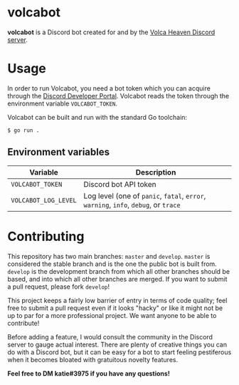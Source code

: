 # volcabot

**volcabot** is a Discord bot created for and by the [Volca Heaven Discord server](https://discord.gg/EFvuAzr).

# Usage

In order to run Volcabot, you need a bot token which you can acquire through the [Discord Developer Portal](https://discord.com/developers/applications). Volcabot reads the token through the environment variable `VOLCABOT_TOKEN`.

Volcabot can be built and run with the standard Go toolchain:

```
$ go run .
```

## Environment variables

| Variable             | Description                                                                         |
| -------------------- | ----------------------------------------------------------------------------------- |
| `VOLCABOT_TOKEN`     | Discord bot API token                                                               |
| `VOLCABOT_LOG_LEVEL` | Log level (one of `panic`, `fatal`, `error`, `warning`, `info`, `debug`, or `trace` |

# Contributing

This repository has two main branches: `master` and `develop`. `master` is considered the stable branch and is the one the public bot is built from. `develop` is the development branch from which all other branches should be based, and into which all other branches are merged. If you want to submit a pull request, please fork `develop`!

This project keeps a fairly low barrier of entry in terms of code quality; feel free to submit a pull request even if it looks "hacky" or like it might not be up to par for a more professional project. We want anyone to be able to contribute!

Before adding a feature, I would consult the community in the Discord server to gauge actual interest. There are plenty of creative things you can do with a Discord bot, but it can be easy for a bot to start feeling pestiferous when it becomes bloated with gratuitous novelty features.

**Feel free to DM katie#3975 if you have any questions!**

